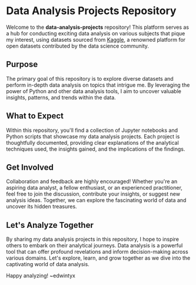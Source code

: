 # Data Analysis Projects Repository

Welcome to the **data-analysis-projects** repository! This platform serves as a hub for conducting exciting data analysis on various subjects that pique my interest, using datasets sourced from [Kaggle](https://www.kaggle.com/), a renowned platform for open datasets contributed by the data science community.

## Purpose

The primary goal of this repository is to explore diverse datasets and perform in-depth data analysis on topics that intrigue me. By leveraging the power of Python and other data analysis tools, I aim to uncover valuable insights, patterns, and trends within the data.

## What to Expect

Within this repository, you'll find a collection of Jupyter notebooks and Python scripts that showcase my data analysis projects. Each project is thoughtfully documented, providing clear explanations of the analytical techniques used, the insights gained, and the implications of the findings.

## Get Involved

Collaboration and feedback are highly encouraged! Whether you're an aspiring data analyst, a fellow enthusiast, or an experienced practitioner, feel free to join the discussion, contribute your insights, or suggest new analysis ideas. Together, we can explore the fascinating world of data and uncover its hidden treasures.

## Let's Analyze Together

By sharing my data analysis projects in this repository, I hope to inspire others to embark on their analytical journeys. Data analysis is a powerful tool that can offer profound revelations and inform decision-making across various domains. Let's explore, learn, and grow together as we dive into the captivating world of data analysis.

Happy analyzing!
~edwintyx
